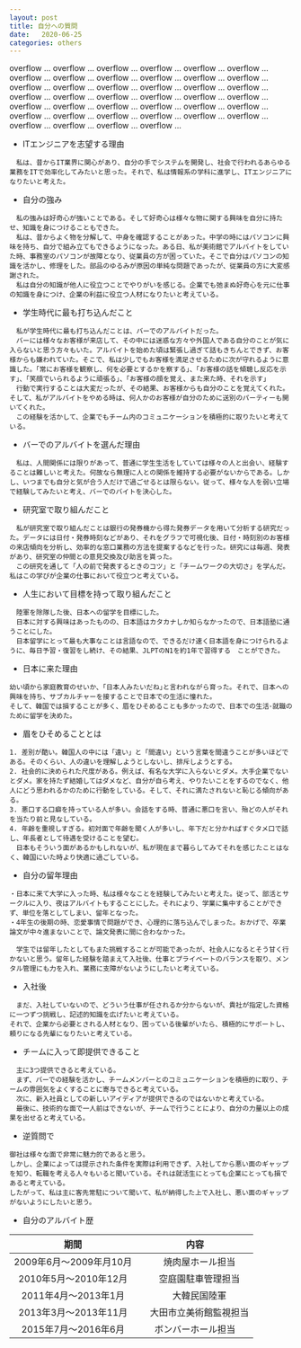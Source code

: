 ```yaml
---
layout: post
title: 自分への質問
date:   2020-06-25
categories: others
---
```


overflow ... overflow ... overflow ... overflow ... overflow ... overflow ... overflow ... overflow ... overflow ... overflow ...
overflow ... overflow ... overflow ... overflow ... overflow ... overflow ... overflow ... overflow ... overflow ... overflow ...
overflow ... overflow ... overflow ... overflow ... overflow ... overflow ... overflow ... overflow ... overflow ... overflow ...
overflow ... overflow ... overflow ... overflow ... overflow ... overflow ... overflow ... overflow ... overflow ... overflow ...

* ITエンジニアを志望する理由

```
　私は、昔からIT業界に関心があり、自分の手でシステムを開発し、社会で行われるあらゆる業務をITで効率化してみたいと思った。それで、私は情報系の学科に進学し、ITエンジニアになりたいと考えた。
```

* 自分の強み

```
　私の強みは好奇心が強いことである。そして好奇心は様々な物に関する興味を自分に持たせ、知識を身につけることもできた。
　私は、昔からよく物を分解して、中身を確認することがあった。中学の時にはパソコンに興味を持ち、自分で組み立てもできるようになった。ある日、私が美術館でアルバイトをしていた時、事務室のパソコンが故障となり、従業員の方が困っていた。そこで自分はパソコンの知識を活かし、修理をした。部品のゆるみが原因の単純な問題であったが、従業員の方に大変感謝された。
　私は自分の知識が他人に役立つことでやりがいを感じる。企業でも弛まぬ好奇心を元に仕事の知識を身につけ、企業の利益に役立つ人材になりたいと考えている。
```

* 学生時代に最も打ち込んだこと

```
　私が学生時代に最も打ち込んだことは、バーでのアルバイトだった。
　バーには様々なお客様が来店して、その中には迷惑な方々や外国人である自分のことが気に入らないと思う方々もいた。アルバイトを始めた頃は緊張し過ぎて話もきちんとできず、お客様からも嫌われていた。そこで、私は少しでもお客様を満足させるために次が守れるように意識した。「常にお客様を観察し、何を必要とするかを察する」、「お客様の話を傾聴し反応を示す」、「笑顔でいられるように頑張る」、「お客様の顔を覚え、また来た時、それを示す」
　行動で実行することは大変だったが、その結果、お客様からも自分のことを覚えてくれた。そして、私がアルバイトをやめる時は、何人かのお客様が自分のために送別のパーティーも開いてくれた。
　この経験を活かして、企業でもチーム内のコミュニケーションを積極的に取りたいと考えている。
```

* バーでのアルバイトを選んだ理由

```
　私は、人間関係には限りがあって、普通に学生生活をしていては様々の人と出会い、経験することは難しいと考えた。何故なら無理に人との関係を維持する必要がないからである。しかし、いつまでも自分と気が合う人だけで過ごせるとは限らない。従って、様々な人を弱い立場で経験してみたいと考え、バーでのバイトを決心した。
```

* 研究室で取り組んだこと

```
　私が研究室で取り組んだことは銀行の発券機から得た発券データを用いて分析する研究だった。データには日付・発券時刻などがあり、それをグラフで可視化後、日付・時刻別のお客様の来店傾向を分析し、効率的な窓口業務の方法を提案するなどを行った。研究には毎週、発表があり、研究室の仲間との意見交換及び助言を貰った。
　この研究を通して「人の前で発表するときのコツ」と「チームワークの大切さ」を学んだ。私はこの学びが企業の仕事において役立つと考えている。
```

* 人生において目標を持って取り組んだこと

```
　陸軍を除隊した後、日本への留学を目標にした。
　日本に対する興味はあったものの、日本語はカタカナしか知らなかったので、日本語塾に通うことにした。
　日本留学にとって最も大事なことは言語なので、できるだけ速く日本語を身につけられるように、毎日予習・復習をし続け、その結果、JLPTのN1を約1年で習得する　ことができた。
```

* 日本に来た理由

```
幼い頃から家庭教育のせいか、｢日本人みたいだね｣と言われながら育った。それで、日本への興味を持ち、サブカルチャーを接することで日本での生活に憧れた。
そして、韓国では損することが多く、眉をひそめることも多かったので、日本での生活･就職のために留学を決めた。
```

* 眉をひそめることとは

```
1. 差別が酷い。韓国人の中には「違い」と「間違い」という言葉を間違うことが多いほどである。そのくらい、人の違いを理解しようとしないし、排斥しようとする。
2. 社会的に決められた尺度がある。例えば、有名な大学に入らないとダメ。大手企業でないとダメ。家を持たず結婚してはダメなど、自分が自ら考え、やりたいことをするのでなく、他人にどう思われるかのために行動をしている。そして、それに満たされないと恥じる傾向がある。
3. 悪口する口癖を持っている人が多い。会話をする時、普通に悪口を言い、殆どの人がそれを当たり前と見なしている。
4. 年齢を重視しすぎる。初対面で年齢を聞く人が多いし、年下だと分かればすぐタメ口で話し、年長者として待遇を受けることを望む。
　日本もそういう面があるかもしれないが、私が現在まで暮らしてみてそれを感じたことはなく、韓国にいた時より快適に過ごしている。
```

* 自分の留年理由

```
・日本に来て大学に入った時、私は様々なことを経験してみたいと考えた。従って、部活とサークルに入り、夜はアルバイトもすることにした。それにより、学業に集中することができず、単位を落としてしまい、留年となった。
・4年生の後期の時、恋愛事情で問題ができ、心理的に落ち込んでしまった。おかげで、卒業論文が中々進まないことで、論文発表に間に合わなかった。

　学生では留年したとしてもまた挑戦することが可能であったが、社会人になるとそう甘く行かないと思う。留年した経験を踏まえて入社後、仕事とプライベートのバランスを取り、メンタル管理にも力を入れ、業務に支障がないようにしたいと考えている。
```

* 入社後

```
　まだ、入社していないので、どういう仕事が任されるか分からないが、貴社が指定した資格に一つずつ挑戦し、記述的知識を広げたいと考えている。
それで、企業から必要とされる人材となり、困っている後輩がいたら、積極的にサポートし、頼りになる先輩になりたいと考えている。
```

* チームに入って即提供できること

```
　主に3つ提供できると考えている。
　まず、バーでの経験を活かし、チームメンバーとのコミュニケーションを積極的に取り、チームの雰囲気をよくすることに寄与できると考えている。
　次に、新入社員としての新しいアイディアが提供できるのではないかと考えている。
　最後に、技術的な面で一人前はできないが、チームで行うことにより、自分の力量以上の成果を出せると考えている。
```

* 逆質問で

```
御社は様々な面で非常に魅力的であると思う。
しかし、企業によっては提示された条件を実際は利用できず、入社してから悪い面のギャップを知り、転職を考える人々もいると聞いている。それは就活生にとっても企業にとっても損であると考えている。
したがって、私は主に客先常駐について聞いて、私が納得した上で入社し、悪い面のギャップがないようにしたいと思う。
```

* 自分のアルバイト歴

|期間|内容|
|:-:|:-:|
|2009年6月～2009年月10月 |　焼肉屋ホール担当|
|2010年5月～2010年12月 |　空庭園駐車管理担当|
|2011年4月～2013年1月 |　大韓民国陸軍|
|2013年3月～2013年11月 |　大田市立美術館監視担当|
|2015年7月～2016年6月 | ボンバーホール担当|

